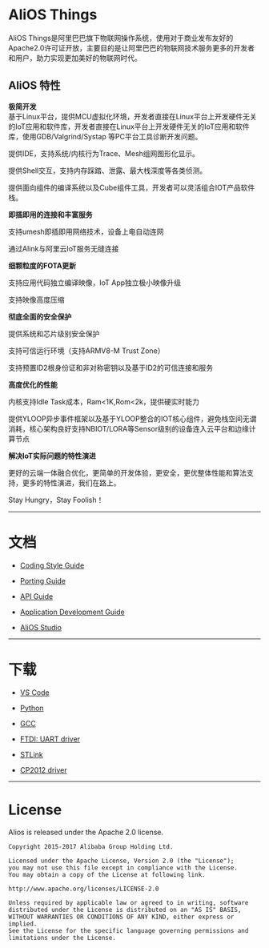 # AliOS Things  
  AliOS Things是阿里巴巴旗下物联网操作系统，使用对于商业发布友好的Apache2.0许可证开放，主要目的是让阿里巴巴的物联网技术服务更多的开发者
  和用户，助力实现更加美好的物联网时代。
  
## AliOS 特性

**极简开发**  
  基于Linux平台，提供MCU虚拟化环境，开发者直接在Linux平台上开发硬件无关的IoT应用和软件库，开发者直接在Linux平台上开发硬件无关的IoT应用和软件库，使用GDB/Valgrind/Systap 等PC平台工具诊断开发问题。
  
  提供IDE，支持系统/内核行为Trace、Mesh组网图形化显示。
  
  提供Shell交互，支持内存踩踏、泄露、最大栈深度等各类侦测。
  
  提供面向组件的编译系统以及Cube组件工具，开发者可以灵活组合IOT产品软件栈。
  
**即插即用的连接和丰富服务**
  
  支持umesh即插即用网络技术，设备上电自动连网
  
  通过Alink与阿里云IoT服务无缝连接

**细颗粒度的FOTA更新**
  
  支持应用代码独立编译映像，IoT App独立极小映像升级
  
  支持映像高度压缩

**彻底全面的安全保护**
  
  提供系统和芯片级别安全保护
  
  支持可信运行环境（支持ARMV8-M Trust Zone）
  
  支持预置ID2根身份证和非对称密钥以及基于ID2的可信连接和服务

**高度优化的性能**
  
  内核支持Idle Task成本，Ram<1K,Rom<2k，提供硬实时能力
  
  提供YLOOP异步事件框架以及基于YLOOP整合的IOT核心组件，避免栈空间无谓消耗，核心架构良好支持NBIOT/LORA等Sensor级别的设备连入云平台和边缘计算节点

**解决IoT实际问题的特性演进**
  
  更好的云端一体融合优化，更简单的开发体验，更安全，更优整体性能和算法支持，更多的特性演进，我们在路上。
  
  Stay Hungry，Stay Foolish！

-----

# 文档

  * [Coding Style Guide](https://github.com/alibaba/AliOS-Things/wiki/AliOS-Things-Coding-Style-Guide)

  * [Porting Guide](https://github.com/alibaba/AliOS-Things/wiki/AliOS-Things-Porting-Guide)

  * [API Guide](https://github.com/alibaba/AliOS-Things/wiki/AliOS-Things-API-Guide)

  * [Application Development Guide](https://github.com/alibaba/AliOS-Things/wiki/AliOS-Things-APP-DEV-Guide)

  * [AliOS Studio](https://github.com/alibaba/AliOS-Things/wiki/AliOS-Things-Studio)

------

# 下载

  * [VS Code](https://code.visualstudio.com)

  * [Python](https://www.python.org/downloads/)

  * [GCC](https://launchpad.net/gcc-arm-embedded/+download)

  * [FTDI: UART driver](http://www.ftdichip.com/Drivers/D2XX.htm)

  * [STLink](http://www.st.com/content/st_com/en/products/development-tools/hardware-development-tools/development-tool-hardware-for-mcus/debug-hardware-for-mcus/debug-hardware-for-stm32-mcus/st-link-v2.html)

  * [CP2012 driver](https://www.silabs.com/products/development-tools/software/usb-to-uart-bridge-vcp-drivers)

------

# License

  Alios is released under the Apache 2.0 license.

    Copyright 2015-2017 Alibaba Group Holding Ltd.

    Licensed under the Apache License, Version 2.0 (the "License");
    you may not use this file except in compliance with the License.
    You may obtain a copy of the License at following link.

    http://www.apache.org/licenses/LICENSE-2.0

    Unless required by applicable law or agreed to in writing, software
    distributed under the License is distributed on an "AS IS" BASIS,
    WITHOUT WARRANTIES OR CONDITIONS OF ANY KIND, either express or implied.
    See the License for the specific language governing permissions and
    limitations under the License.
